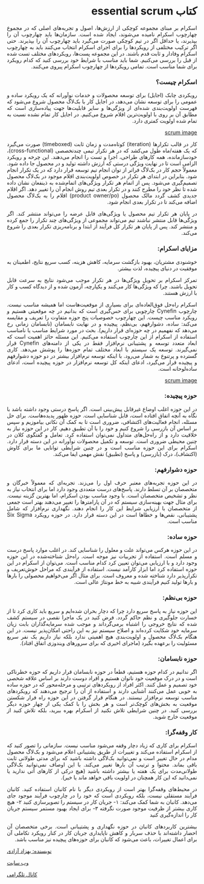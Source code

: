 <div align="justify" dir="rtl">

# کتاب essential scrum 
اسکرام بر مبنای مجموعه کوچکی از ارزش‌ها، اصول و تجربه‌های اصلی که در مجموع چهارچوب اسکرام نامیده می‌شوند، ایجاد شده است. سازمان‌ها باید چهارچوب آن را بپذیرند، یا حداقل اگر در تیم کوچکی صورت می‌گیرد باید چهارچوب آن را بپذیرند. حتی اگر ترکیب مختلفی از رویکردها را برای اجرای اسکرام انتخاب می‌کنند باید به چهارچوب اسکرام وفادار و ثابت قدم باشند. در این مجموعه پست‌ها، رویکردهای مختلف تست شده از قبل را بررسی می‌کنیم. شما باید مناسب با شرایط خود بررسی کنید که کدام رویکرد برای شما مناسب است. تمامی رویکردها از چهارچوب اسکرام پیروی می‌کنند.

### اسکرام چیست؟
رویکردی چابک (اجایل) برای توسعه محصولات و خدمات نوآورانه که یک رویکرد ساده و عمومی را برای توسعه نشان می‌دهد، در اجایل کار با بک‌لاگ محصول شروع می‌شود که فهرست اولویت‌بندی شده‌ای از ویژگی‌ها و سایر قابلیت‌ها جهت پیاده‌سازی است که مطابق آن بر روی با اولویت‌ترین اقلام شروع می‌کنیم. در اجایل کار تمام نشده نسبت به تمام شده اولویت کمتری دارد.

[scrum image](./image/photo_1.jpg)

کار در قالب تکرارها (iteration) کوتاه‌مدت و زمان ثابت (timeboxed) صورت می‌گیرد که یک هفته/ماه طول می‌کشد که در هر تکرار تیمی چندتخصصی (cross-functional)، خودسازمانده، همه کارهای طراحی، اجرا و تست را انجام می‌دهند. این چرخه و رویکرد الزامی است تا در نهایت ویژگی درستی که ارزش داشته تولید و در محصول جا داده شود. معمولاً حجم کار در بک‌لاگ فراتر از توان انجام تیم توسعه قرار دارد که در یک تکرار انجام شود. بنابراین در ابتدای هر تکرار در خصوص اولویت‌بندی اقلام موجود در بک‌لاگ محصول تصمیم‌گیری می‌شود. پس از اتمام هر تکرار ویژگی‌های اتمام‌شده به ذینفعان نشان داده شده تا نظر خود را مطرح کنند و در تکرار بعدی تیم روش انجام آن را تغییر دهد. اگر اقلام جدیدی کشف گردد مالک محصول (product owner/po) اقلام را به بک‌لاگ محصول اضافه می‌کند تا در تکرار بعدی انجام شود.

در پایان هر تکرار تیم محصول یا ویژگی‌های قابل عرضه را می‌تواند منتشر کند. اگر ویژگی‌ها قابل منتشر نباشند تیم می‌تواند مجموعی از ویژگی‌های چند تکرار را جمع کرده و منتشر کند. پس از پایان هر تکرار کل فرآیند از ابتدا و برنامه‌ریزی تکرار بعدی را شروع می‌کند.

### مزایای اسکرام:
خوشنودی مشتریان، بهبود بازگشت سرمایه، کاهش هزینه، کسب سریع نتایج، اطمینان به موفقیت در دنیای پیچیده، لذت بیشتر.

تمرکز اسکرام بر تحویل ویژگی‌ها در هر تکرار موجب می‌شود نتایج به سرعت قابل تحویل باشند. چرا که ویژگی‌ها کار می‌کنند و یکپارچه، آزمون شده و از دیدگاه کسب و کار با ارزش هستند.

اسکرام راه‌حل فوق‌العاده‌ای برای بسیاری از موقعیت‌هاست اما همیشه مناسب نیست. چارچوب Cynefin چارچوبی برای حس‌گیری است که بدانیم در چه موقعیتی هستیم و رویکرد مناسب چیست. این چهارچوب خصوصیات پنج حوزه متفاوت را تعریف و مقایسه می‌کند: ساده، دشوارفهم، بی‌نظم، پیچیده و در نهایت نابسامان (نابسامان زمانی رخ می‌دهد که نفهمیم در چه حوزه‌ای قرار داریم). بحث در مورد شرایط مناسب یا نامناسب استفاده از اسکرام از این چارچوب استفاده می‌کنیم. این مسئله حائز اهمیت است که ابعاد متعدد توسعه و پشتیبانی نرم‌افزار فقط در یکی از دامنه‌های Cynefin قرار نمی‌گیرند. توسعه یک سیستم با ابعاد مختلف تمام حوزه‌ها را پوشش می‌دهد. کاری گسترده و پرتنوع به شمار می‌رود. با اینکه توسعه نرم‌افزار بیشتر در دو حوزه دشوارفهم و پیچیده قرار می‌گیرد، ادعای اینکه کل توسعه نرم‌افزار در حوزه پیچیده است، ادعای ساده‌لوحانه است.

[scrum image](./image/photo_2.jpg)

### حوزه پیچیده:
در این حوزه اغلب اوضاع غیرقابل پیش‌بینی است. اگر پاسخ درستی وجود داشته باشد با نگاه به آنچه اتفاق افتاده است، قابل شناسایی است. حوزه ظهور پدیده‌هاست. برای حل مسئله، انجام فعالیت‌های اکتشافی، ضروری است تا به کمک آن نکاتی بیاموزیم و سپس بر اساس آن بازرسی را شروع کنیم و خود را با آن تطبیق دهیم. کار در این حوزه نیاز به خلاقیت دارد و از راه‌حل‌های متداول نمی‌توان استفاده کرد. تعامل و گفتگوی کلان در چنین محیطی ضروری است. توسعه و تکمیل محصولات نوآورانه در این دسته قرار دارد. اسکرام برای این حوزه مناسب است و در چنین شرایطی توانایی ما برای کاوش (اکتشاف)، درک (بازرسی) و پاسخ (تطبیق) نقش مهمی ایفا می‌کند.

### حوزه دشوارفهم:
در این حوزه تجربه‌های معتبر حرف اول را می‌زند. تجربه‌ای که معمولاً خبرگان و متخصصان بر آن تسلط دارند. پاسخ‌های درست متعددی وجود دارد اما برای انتخاب نیاز به نظر و تشخیص متخصصان است. با وجود مناسب بودن اسکرام، اما بهترین گزینه نیست. برای مثال جهت بهینه‌سازی سیستم که در آن پارامترها را تغییر می‌دهند بهتر است جمعی از متخصصان با ارزیابی شرایط این کار را انجام دهند. نگهداری نرم‌افزار که شامل پشتیبانی، نقص‌ها و خطاها است در این دسته قرار دارد. در حوزه رویکرد Six Sigma مناسب است.

### حوزه ساده:
در این حوزه هرکس می‌تواند علت و معلول را شناسایی کند. در اغلب موارد پاسخ درست و مسلم است. استفاده از تجربیات نیز موجه است. راه‌حل شناخته‌شده در این حوزه وجود دارد و با ارزیابی می‌توان تعیین کرد کدام مناسب است. می‌توان از اسکرام در این حوزه استفاده کرد اما ابزار کارآمد نیست. استفاده از فرآیندی که مراحل خوش‌تعریف و تکرارپذیر دارد شناخته شده و معروف است. برای مثال اگر می‌خواهیم محصولی را بارها و بارها تولید کنیم فرآیندی شبیه به خط مونتاژ عالی است.

### حوزه بی‌نظم:
این حوزه نیاز به پاسخ سریع دارد چرا که دچار بحران شده‌ایم و سریع باید کاری کرد تا از خسارت جلوگیری و نظم حاکم گردد. فرض کنید در یک ماجرا نقصی در سیستم کشف شده که نتایج خروجی را اشتباه برمی‌گرداند و موجب شده سرمایه‌گذاران بابت زیان سرمایه خود شکایت کرده‌اند و اصلاح سیستم نیز به این راحتی امکان‌پذیر نیست. در این هنگام بک‌لاگ محصول و اولویت‌بندی هیچ اهمیتی ندارد بلکه نیاز داریم یک نفر سریع مسئولیت را برعهده بگیرد (ماجرای اخیری که برای سرورهای ویندوزی اتفاق افتاد).

### حوزه نابسامان:
اگر ندانیم در کدام حوزه هستیم، قطعاً در حوزه نابسامان قرار داریم که حوزه خطرناکی است و در درک موقعیت خود ناتوان هستیم و افراد دوست دارند بر اساس علاقه شخصی خود تصمیم و عمل کنند. اکثر افراد از رویکردهای ترتیبی و مرحله‌محور که در حوزه ساده به خوبی عمل می‌کنند آشنایی دارند و استفاده از آن را ترجیح می‌دهند که رویکردهای مناسب توسعه نرم‌افزار نیستند. در هنگام قرار گرفتن در این حوزه راه فرار شکستن موقعیت به بخش‌های کوچک‌تر است و هر بخش را با کمک یکی از چهار حوزه دیگر بررسی کنید. در چنین شرایطی تلاش نکنید از اسکرام بهره ببرید، بلکه تلاش کنید از موقعیت خارج شوید.

### کار وقفه‌گرا:
اسکرام برای کاری که زیاد دچار وقفه می‌شود مناسب نیست. سازمانی را تصور کنید که از اسکرام استفاده می‌کند و تغییرات از طریق پشتیبانی اعلام می‌شود و بک‌لاگ محصول مدام در حال تغییر است و نمی‌توانید بک‌لاگی داشته باشید که برای مدتی طولانی ثابت باقی بماند. محتوا و ترتیب آن بارها تغییر می‌کند. با این اوصاف نمی‌توانید بک‌لاگی طولانی‌مدت برای یک هفته یا بیشتر داشته باشید (هیچ درکی از کارهای آتی ندارید یا نمی‌دانید که این کار همچنان در اولویت باقی خواهد ماند یا خیر).

در محیط‌های وقفه‌گرا بهتر است از رویکردی دیگر با نام کانبان استفاده کنید. کانبان فرآیند مستقلی نیست، بلکه رویکردی است که خود را در چارچوب فرآیند موجود جای می‌دهد. کانبان به شما کمک می‌کند:
۱- جریان کار در سیستم را تصویرسازی کنید
۲- هیچ کاری بیشتر از ظرفیت موجود صورت نگرفته
۳- برای ایجاد بهبود مستمر سیستم جریان کار را اندازه‌گیری کنید

بیشترین کاربردهای کانبان در حوزه نگهداری و پشتیبانی است. برخی متخصصان آن احضار داشته‌اند با حذف سربار و کاهش ناپایداری جریان کار در کنار رویکرد تکاملی آن برای اعمال تغییرات، باعث می‌شود که کانبان برای حوزه‌های پیچیده نیز مناسب باشد.

</div>

[نویسنده: بهزاد آزادی](https://github.com/behzad-azadi2693)

[وب سایت](https://codecrafters.ir)

[کانال تلگرامی](https://t.me/Code_Crafters)
